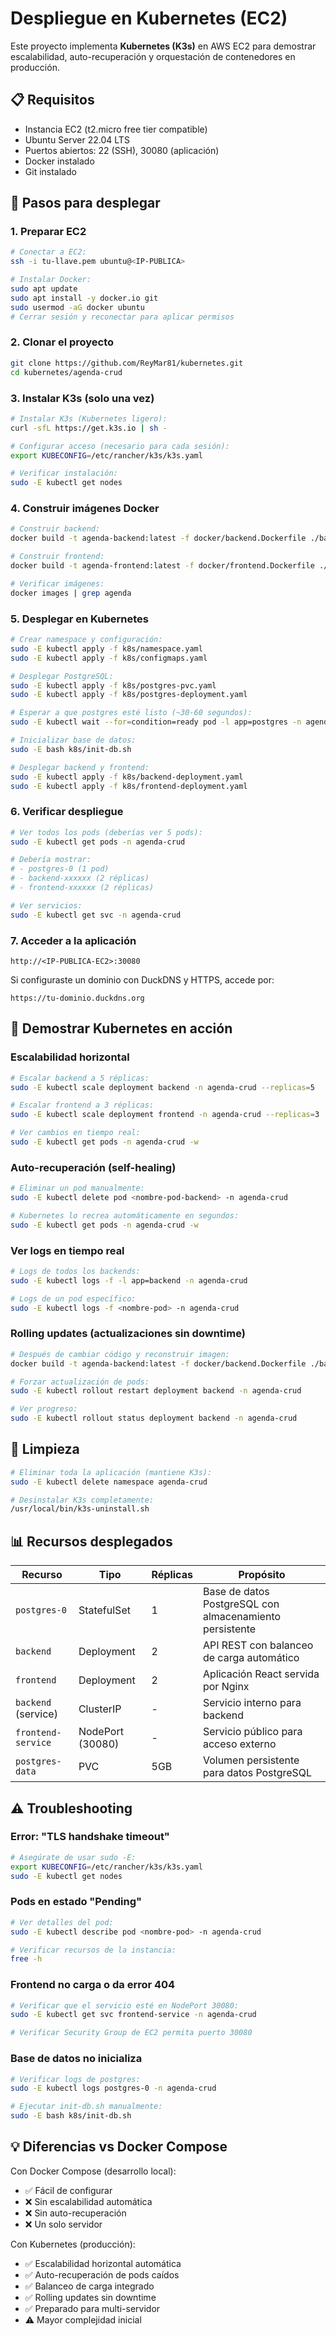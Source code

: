 # Despliegue en Kubernetes (EC2)

Este proyecto implementa **Kubernetes (K3s)** en AWS EC2 para demostrar escalabilidad, auto-recuperación y orquestación de contenedores en producción.

## 📋 Requisitos

- Instancia EC2 (t2.micro free tier compatible)
- Ubuntu Server 22.04 LTS
- Puertos abiertos: 22 (SSH), 30080 (aplicación)
- Docker instalado
- Git instalado

## 🚀 Pasos para desplegar

### 1. Preparar EC2

```bash
# Conectar a EC2:
ssh -i tu-llave.pem ubuntu@<IP-PUBLICA>

# Instalar Docker:
sudo apt update
sudo apt install -y docker.io git
sudo usermod -aG docker ubuntu
# Cerrar sesión y reconectar para aplicar permisos
```

### 2. Clonar el proyecto

```bash
git clone https://github.com/ReyMar81/kubernetes.git
cd kubernetes/agenda-crud
```

### 3. Instalar K3s (solo una vez)

```bash
# Instalar K3s (Kubernetes ligero):
curl -sfL https://get.k3s.io | sh -

# Configurar acceso (necesario para cada sesión):
export KUBECONFIG=/etc/rancher/k3s/k3s.yaml

# Verificar instalación:
sudo -E kubectl get nodes
```

### 4. Construir imágenes Docker

```bash
# Construir backend:
docker build -t agenda-backend:latest -f docker/backend.Dockerfile ./backend

# Construir frontend:
docker build -t agenda-frontend:latest -f docker/frontend.Dockerfile ./frontend

# Verificar imágenes:
docker images | grep agenda
```

### 5. Desplegar en Kubernetes

```bash
# Crear namespace y configuración:
sudo -E kubectl apply -f k8s/namespace.yaml
sudo -E kubectl apply -f k8s/configmaps.yaml

# Desplegar PostgreSQL:
sudo -E kubectl apply -f k8s/postgres-pvc.yaml
sudo -E kubectl apply -f k8s/postgres-deployment.yaml

# Esperar a que postgres esté listo (~30-60 segundos):
sudo -E kubectl wait --for=condition=ready pod -l app=postgres -n agenda-crud --timeout=120s

# Inicializar base de datos:
sudo -E bash k8s/init-db.sh

# Desplegar backend y frontend:
sudo -E kubectl apply -f k8s/backend-deployment.yaml
sudo -E kubectl apply -f k8s/frontend-deployment.yaml
```

### 6. Verificar despliegue

```bash
# Ver todos los pods (deberías ver 5 pods):
sudo -E kubectl get pods -n agenda-crud

# Debería mostrar:
# - postgres-0 (1 pod)
# - backend-xxxxxx (2 réplicas)
# - frontend-xxxxxx (2 réplicas)

# Ver servicios:
sudo -E kubectl get svc -n agenda-crud
```

### 7. Acceder a la aplicación

```
http://<IP-PUBLICA-EC2>:30080
```

Si configuraste un dominio con DuckDNS y HTTPS, accede por:

```
https://tu-dominio.duckdns.org
```

## 🎯 Demostrar Kubernetes en acción

### Escalabilidad horizontal

```bash
# Escalar backend a 5 réplicas:
sudo -E kubectl scale deployment backend -n agenda-crud --replicas=5

# Escalar frontend a 3 réplicas:
sudo -E kubectl scale deployment frontend -n agenda-crud --replicas=3

# Ver cambios en tiempo real:
sudo -E kubectl get pods -n agenda-crud -w
```

### Auto-recuperación (self-healing)

```bash
# Eliminar un pod manualmente:
sudo -E kubectl delete pod <nombre-pod-backend> -n agenda-crud

# Kubernetes lo recrea automáticamente en segundos:
sudo -E kubectl get pods -n agenda-crud -w
```

### Ver logs en tiempo real

```bash
# Logs de todos los backends:
sudo -E kubectl logs -f -l app=backend -n agenda-crud

# Logs de un pod específico:
sudo -E kubectl logs -f <nombre-pod> -n agenda-crud
```

### Rolling updates (actualizaciones sin downtime)

```bash
# Después de cambiar código y reconstruir imagen:
docker build -t agenda-backend:latest -f docker/backend.Dockerfile ./backend

# Forzar actualización de pods:
sudo -E kubectl rollout restart deployment backend -n agenda-crud

# Ver progreso:
sudo -E kubectl rollout status deployment backend -n agenda-crud
```

## 🧹 Limpieza

```bash
# Eliminar toda la aplicación (mantiene K3s):
sudo -E kubectl delete namespace agenda-crud

# Desinstalar K3s completamente:
/usr/local/bin/k3s-uninstall.sh
```

## 📊 Recursos desplegados

| Recurso             | Tipo             | Réplicas | Propósito                                               |
| ------------------- | ---------------- | -------- | ------------------------------------------------------- |
| `postgres-0`        | StatefulSet      | 1        | Base de datos PostgreSQL con almacenamiento persistente |
| `backend`           | Deployment       | 2        | API REST con balanceo de carga automático               |
| `frontend`          | Deployment       | 2        | Aplicación React servida por Nginx                      |
| `backend` (service) | ClusterIP        | -        | Servicio interno para backend                           |
| `frontend-service`  | NodePort (30080) | -        | Servicio público para acceso externo                    |
| `postgres-data`     | PVC              | 5GB      | Volumen persistente para datos PostgreSQL               |

## ⚠️ Troubleshooting

### Error: "TLS handshake timeout"

```bash
# Asegúrate de usar sudo -E:
export KUBECONFIG=/etc/rancher/k3s/k3s.yaml
sudo -E kubectl get nodes
```

### Pods en estado "Pending"

```bash
# Ver detalles del pod:
sudo -E kubectl describe pod <nombre-pod> -n agenda-crud

# Verificar recursos de la instancia:
free -h
```

### Frontend no carga o da error 404

```bash
# Verificar que el servicio esté en NodePort 30080:
sudo -E kubectl get svc frontend-service -n agenda-crud

# Verificar Security Group de EC2 permita puerto 30080
```

### Base de datos no inicializa

```bash
# Verificar logs de postgres:
sudo -E kubectl logs postgres-0 -n agenda-crud

# Ejecutar init-db.sh manualmente:
sudo -E bash k8s/init-db.sh
```

## 💡 Diferencias vs Docker Compose

Con Docker Compose (desarrollo local):

- ✅ Fácil de configurar
- ❌ Sin escalabilidad automática
- ❌ Sin auto-recuperación
- ❌ Un solo servidor

Con Kubernetes (producción):

- ✅ Escalabilidad horizontal automática
- ✅ Auto-recuperación de pods caídos
- ✅ Balanceo de carga integrado
- ✅ Rolling updates sin downtime
- ✅ Preparado para multi-servidor
- ⚠️ Mayor complejidad inicial
